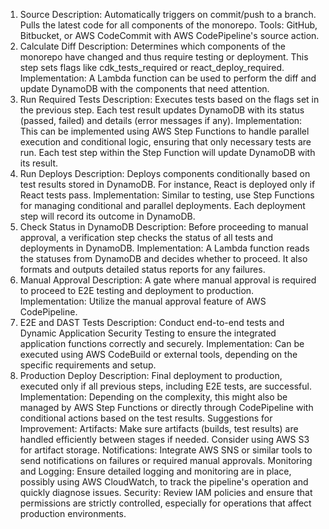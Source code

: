 1. Source
Description: Automatically triggers on commit/push to a branch. Pulls the latest code for all components of the monorepo.
Tools: GitHub, Bitbucket, or AWS CodeCommit with AWS CodePipeline's source action.
2. Calculate Diff
Description: Determines which components of the monorepo have changed and thus require testing or deployment. This step sets flags like cdk_tests_required or react_deploy_required.
Implementation: A Lambda function can be used to perform the diff and update DynamoDB with the components that need attention.
3. Run Required Tests
Description: Executes tests based on the flags set in the previous step. Each test result updates DynamoDB with its status (passed, failed) and details (error messages if any).
Implementation: This can be implemented using AWS Step Functions to handle parallel execution and conditional logic, ensuring that only necessary tests are run. Each test step within the Step Function will update DynamoDB with its result.
4. Run Deploys
Description: Deploys components conditionally based on test results stored in DynamoDB. For instance, React is deployed only if React tests pass.
Implementation: Similar to testing, use Step Functions for managing conditional and parallel deployments. Each deployment step will record its outcome in DynamoDB.
5. Check Status in DynamoDB
Description: Before proceeding to manual approval, a verification step checks the status of all tests and deployments in DynamoDB.
Implementation: A Lambda function reads the statuses from DynamoDB and decides whether to proceed. It also formats and outputs detailed status reports for any failures.
6. Manual Approval
Description: A gate where manual approval is required to proceed to E2E testing and deployment to production.
Implementation: Utilize the manual approval feature of AWS CodePipeline.
7. E2E and DAST Tests
Description: Conduct end-to-end tests and Dynamic Application Security Testing to ensure the integrated application functions correctly and securely.
Implementation: Can be executed using AWS CodeBuild or external tools, depending on the specific requirements and setup.
8. Production Deploy
Description: Final deployment to production, executed only if all previous steps, including E2E tests, are successful.
Implementation: Depending on the complexity, this might also be managed by AWS Step Functions or directly through CodePipeline with conditional actions based on the test results.
Suggestions for Improvement:
Artifacts: Make sure artifacts (builds, test results) are handled efficiently between stages if needed. Consider using AWS S3 for artifact storage.
Notifications: Integrate AWS SNS or similar tools to send notifications on failures or required manual approvals.
Monitoring and Logging: Ensure detailed logging and monitoring are in place, possibly using AWS CloudWatch, to track the pipeline's operation and quickly diagnose issues.
Security: Review IAM policies and ensure that permissions are strictly controlled, especially for operations that affect production environments.


